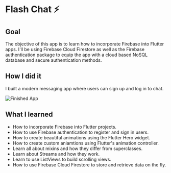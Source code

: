 
# Flash Chat ⚡️

## Goal

The objective of this app is to learn how to incorporate Firebase into Flutter apps. I'll be using Firebase Cloud Firestore as well as the Firebase authentication package to equip the app with a cloud based NoSQL database and secure authentication methods. 


## How I did it
I built a modern messaging app where users can sign up and log in to chat.

![Finished App](https://github.com/londonappbrewery/Images/blob/master/flash_chat_flutter_demo.gif)

## What I learned

- How to incorporate Firebase into Flutter projects.
- How to use Firebase authentication to register and sign in users.
- How to create beautiful animations using the Flutter Hero widget.
- How to create custom aniamtions using Flutter's animation controller. 
- Learn all about mixins and how they differ from superclasses.
- Learn about Streams and how they work.
- Learn to use ListViews to build scrolling views.
- How to use Firebase Cloud Firestore to store and retrieve data on the fly.

